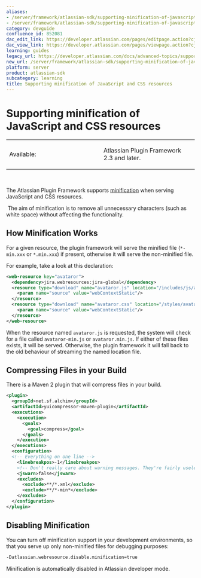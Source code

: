 ```yaml
---
aliases:
- /server/framework/atlassian-sdk/supporting-minification-of-javascript-and-css-resources-852081.html
- /server/framework/atlassian-sdk/supporting-minification-of-javascript-and-css-resources-852081.md
category: devguide
confluence_id: 852081
dac_edit_link: https://developer.atlassian.com/pages/editpage.action?cjm=wozere&pageId=852081
dac_view_link: https://developer.atlassian.com/pages/viewpage.action?cjm=wozere&pageId=852081
learning: guides
legacy_url: https://developer.atlassian.com/docs/advanced-topics/supporting-minification-of-javascript-and-css-resources
new_url: /server/framework/atlassian-sdk/supporting-minification-of-javascript-and-css-resources
platform: server
product: atlassian-sdk
subcategory: learning
title: Supporting minification of JavaScript and CSS resources
---
```

# Supporting minification of JavaScript and CSS resources

<table>
<colgroup>
<col style="width: 50%" />
<col style="width: 50%" />
</colgroup>
<tbody>
<tr class="odd">
<td><p>Available:</p></td>
<td><p>Atlassian Plugin Framework 2.3 and later.</p></td>
</tr>
</tbody>
</table>

 

The Atlassian Plugin Framework supports <a href="http://en.wikipedia.org/wiki/Minification_%28programming%29" class="external-link">minification</a> when serving JavaScript and CSS resources.

 The aim of minification is to remove all unnecessary characters (such as white space) without affecting the functionality.

## How Minification Works

For a given resource, the plugin framework will serve the minified file (`*-min.xxx` or `*.min.xxx`) if present, otherwise it will serve the non-minified file.

For example, take a look at this declaration:

``` xml
<web-resource key="avataror">
  <dependency>jira.webresources:jira-global</dependency>
  <resource type="download" name="avataror.js" location="/includes/js/avataror.js">
    <param name="source" value="webContextStatic"/>
  </resource>
  <resource type="download" name="avataror.css" location="/styles/avataror.css">
    <param name="source" value="webContextStatic"/>
  </resource>
</web-resource>
```

When the resource named `avataror.js` is requested, the system will check for a file called `avataror-min.js` or `avataror.min.js`. If either of these files exists, it will be served. Otherwise, the plugin framework it will fall back to the old behaviour of streaming the named location file.

## Compressing Files in your Build

There is a Maven 2 plugin that will compress files in your build.

``` xml
<plugin>
  <groupId>net.sf.alchim</groupId>
  <artifactId>yuicompressor-maven-plugin</artifactId>
  <executions>
    <execution>
      <goals>
        <goal>compress</goal>
      </goals>
    </execution>
  </executions>
  <configuration>
  <!-- Everything on one line -->
    <linebreakpos>-1</linebreakpos>
    <!-- Don't really care about warning messages. They're fairly useless -->
    <jswarn>false</jswarn>
    <excludes>
      <exclude>**/*.xml</exclude>
      <exclude>**/*-min*</exclude>
    </excludes>
  </configuration>
</plugin>
```

## Disabling Minification

You can turn off minification support in your development environments, so that you serve up only non-minified files for debugging purposes:

``` bash
-Datlassian.webresource.disable.minification=true
```

Minification is automatically disabled in Atlassian developer mode.


















































































